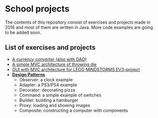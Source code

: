 # School projects

The contents of this repository consist of exercises and projects made in 2016 and most of them are written in Java. More code examples are going to be added soon.

## List of exercises and projects

* [A currency converter (also with DAO)](https://github.com/helentran93/school-projects-2016/tree/master/CurrencyConverter)
* [A simple MVC architecture of throwing die](https://github.com/helentran93/school-projects-2016/tree/master/DieMVC)
* [GUI with MVC architecture for LEGO MINDSTORMS EV3-project](https://github.com/helentran93/school-projects-2016/tree/master/GUI_EV3)
* [**Design Patterns**](https://github.com/helentran93/school-projects-2016/tree/master/DesignPatterns)
    * Observer: a clock example
    * Adapter: a PS3/PS4 example
    * Decorator: decorating pizza
    * Command: a simple example of switches
    * Builder: building a hamburger
    * Proxy: loading and showing images
    * Composite: constructing a computer with components